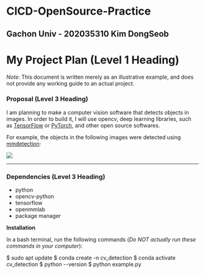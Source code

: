 # CICD-OpenSource-Practice

## Gachon Univ - 202035310 Kim DongSeob



# My Project Plan (Level 1 Heading)

*Note*: This document is written merely as an illustrative example, and does not provide
any working guide to an actual project.

### Proposal (Level 3 Heading)

I am planning to make a computer vision software that detects objects in images.
In order to build it, I will use opencv, deep learning libraries, such as [TensorFlow](https://www.tensorflow.org/)
or [PyTorch](https://pytorch.org/), and other open source softwares.

For example, the objects in the following images were detected using [mmdetection](https://github.com/open-mmlab/mmdetection):

![](https://user-images.githubusercontent.com/12907710/137271636-56ba1cd2-b110-4812-8221-b4c120320aa9.png)

---

### Dependencies (Level 3 Heading)

* python
* opencv-python
* tensorflow
* openmmlab
* package manager

**Installation**

In a bash terminal, run the following commands (*Do NOT actually run these commands in
your computer*):

$ sudo apt update
$ conda create -n cv_detection
$ conda activate cv_detection
$ python --version
$ python example.py
```
```
